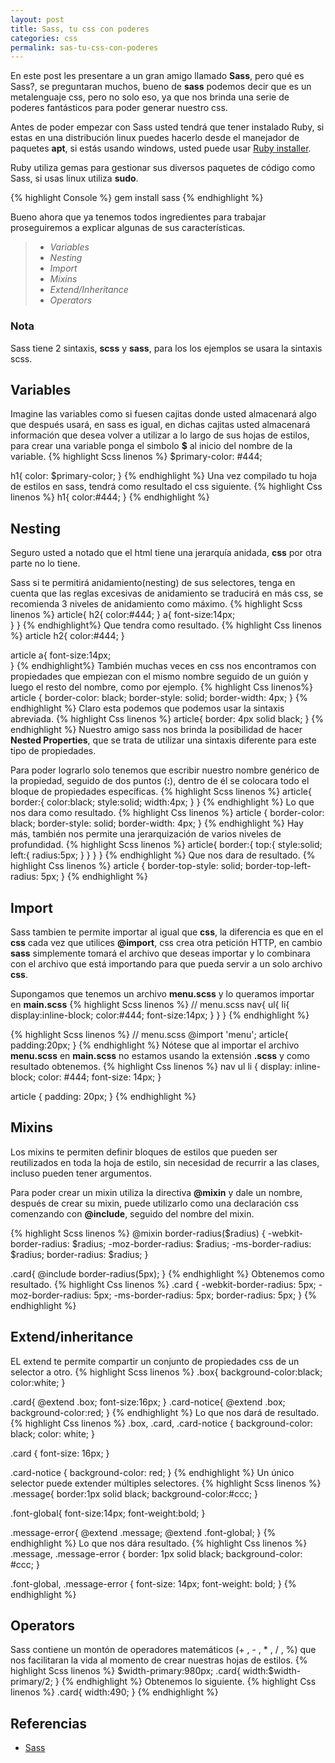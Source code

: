 ```yaml
---
layout: post
title: Sass, tu css con poderes
categories: css
permalink: sas-tu-css-con-poderes
---
```

En este post les presentare a un gran amigo llamado **Sass**, pero qué es Sass?, se preguntaran muchos, bueno de **sass** podemos decir que es un metalenguaje css, pero no solo eso, ya que nos brinda una serie de poderes fantásticos para poder generar nuestro css.

Antes de poder empezar con Sass usted tendrá que tener instalado Ruby, si estas en una distribución linux puedes hacerlo desde el manejador de paquetes **apt**, si estás usando windows, usted puede usar [Ruby installer][1].

Ruby utiliza gemas para gestionar sus diversos paquetes de código como Sass, si usas linux utiliza **sudo**.

{% highlight Console %}
gem install sass
{% endhighlight %}

Bueno ahora que ya tenemos todos ingredientes para trabajar proseguiremos a explicar algunas de sus características.

> - *Variables*
> - *Nesting*
> - *Import*
> - *Mixins*
> - *Extend/Inheritance*
> - *Operators*

### Nota
Sass tiene 2 sintaxis, **scss** y **sass**, para los los ejemplos se usara la sintaxis scss.

## Variables
Imagine las variables como si fuesen cajitas donde usted almacenará algo que después usará, en sass es igual, en dichas cajitas usted almacenará información que desea volver a utilizar a lo largo de sus hojas de estilos, para crear una variable ponga el simbolo **$** al inicio del nombre de la variable.
{% highlight Scss linenos %}
$primary-color: #444;

h1{
  color: $primary-color;
}
{% endhighlight %}
Una vez compilado tu hoja de estilos en sass, tendrá como resultado el css siguiente.
{% highlight Css linenos %}
h1{
  color:#444;
}
{% endhighlight %}
## Nesting
Seguro usted a notado que el html tiene una jerarquía anidada, **css** por otra parte no lo tiene.

Sass si te permitirá anidamiento(nesting) de sus selectores, tenga en cuenta que las reglas excesivas de anidamiento se traducirá en más css, se recomienda 3 niveles de anidamiento como máximo.
{% highlight Scss linenos %}
article{
  h2{
    color:#444;
  }
  a{
    font-size:14px;  
  }
}
{% endhighlight%}
Que tendra como resultado.
{% highlight Css linenos %}
article h2{
  color:#444;
}

article a{
  font-size:14px;  
}
{% endhighlight%}
También muchas veces en css nos encontramos con propiedades que empiezan con el mismo nombre seguido de un guión y luego el resto del nombre, como por ejemplo.
{% highlight Css linenos%}
article {
  border-color: black;
  border-style: solid;
  border-width: 4px;
}
{% endhighlight %}
Claro esta  podemos que podemos usar la sintaxis abreviada.
{% highlight Css linenos %}
article{
  border: 4px solid black;
}
{% endhighlight %}
Nuestro amigo sass nos brinda la posibilidad de  hacer **Nested Properties**, que se trata de utilizar una sintaxis diferente para este tipo de propiedades.

Para poder lograrlo solo tenemos que escribir nuestro nombre genérico de la propiedad, seguido de dos puntos (**:**), dentro de él  se colocara todo el bloque de propiedades específicas.
{% highlight Scss linenos %}
article{
  border:{
    color:black;
    style:solid;
    width:4px;
  }
}
{% endhighlight %}
Lo que nos dara como resultado.
{% highlight Css linenos %}
article {
  border-color: black;
  border-style: solid;
  border-width: 4px;
}
{% endhighlight %}
Hay más, también nos permite una jerarquización de varios niveles de profundidad.
{% highlight Scss linenos %}
article{
  border:{
    top:{
      style:solid;
      left:{
        radius:5px;
      }
    }
  }
}
{% endhighlight %}
Que nos dara de resultado.
{% highlight Css linenos %}
article {
  border-top-style: solid;
  border-top-left-radius: 5px;
}
{% endhighlight %}
## Import
Sass tambien te permite importar al igual que **css**, la diferencia es que en el **css** cada vez que utilices **@import**, css crea otra petición HTTP, en cambio **sass** simplemente tomará el archivo que deseas importar y lo combinara con el archivo que está importando para que pueda servir a un solo archivo **css**.

Supongamos que tenemos un archivo **menu.scss** y lo queramos importar en **main.scss**
{% highlight Scss linenos %}
// menu.scss
nav{
  ul{
    li{
      display:inline-block;
      color:#444;
      font-size:14px; 
    }
  }
}
{% endhighlight %}

{% highlight Scss linenos %}
// menu.scss
@import 'menu';
article{
    padding:20px;
}
{% endhighlight %}
Nótese que al importar el archivo **menu.scss** en **main.scss** no estamos usando la extensión **.scss** y como resultado obtenemos.
{% highlight Css linenos %}
nav ul li {
  display: inline-block;
  color: #444;
  font-size: 14px; 
}

article {
  padding: 20px; 
}
{% endhighlight %}
## Mixins
Los mixins te permiten definir bloques de estilos que pueden ser reutilizados en toda la hoja de estilo, sin necesidad de recurrir a las clases, incluso pueden tener argumentos.

Para poder crear un mixin utiliza la directiva **@mixin** y dale un nombre, después de crear su mixin, puede utilizarlo como una declaración css comenzando con **@include**, seguido del nombre del mixin.

{% highlight Scss linenos %}
@mixin border-radius($radius) {
  -webkit-border-radius: $radius;
     -moz-border-radius: $radius;
      -ms-border-radius: $radius;
          border-radius: $radius;
}

.card{ 
  @include border-radius(5px); 
}
{% endhighlight %}
Obtenemos como resultado.
{% highlight Css linenos %}
.card {
  -webkit-border-radius: 5px;
  -moz-border-radius: 5px;
  -ms-border-radius: 5px;
  border-radius: 5px; 
}
{% endhighlight %}
## Extend/inheritance
EL extend te permite compartir un conjunto de propiedades css de un selector a otro.
{% highlight Scss linenos %}
.box{
  background-color:black;
  color:white;
}

.card{
  @extend .box;
  font-size:16px;
}
.card-notice{
  @extend .box;
  background-color:red;
}
{% endhighlight %}
Lo que nos dará de resultado.
{% highlight Css linenos %}
.box, .card, .card-notice {
  background-color: black;
  color: white;
}

.card {
  font-size: 16px;
}

.card-notice {
  background-color: red;
}
{% endhighlight %}
Un único selector puede extender múltiples selectores.
{% highlight Scss linenos %}
.message{
  border:1px solid black;
  background-color:#ccc;
}

.font-global{
  font-size:14px;
  font-weight:bold;
}

.message-error{
  @extend .message;
  @extend .font-global;
}
{% endhighlight %}
Lo que nos dára resultado.
{% highlight Css linenos %}
.message, .message-error {
  border: 1px solid black;
  background-color: #ccc;
}

.font-global, .message-error {
  font-size: 14px;
  font-weight: bold;
}
{% endhighlight %}
## Operators
Sass contiene un montón de operadores matemáticos (+ , - , * , / , %) que nos facilitaran la vida al momento de crear nuestras hojas de estilos.
{% highlight Scss linenos %}
$width-primary:980px; 
.card{
    width:$width-primary/2;
}
{% endhighlight %}
Obtenemos lo siguiente.
{% highlight Css linenos %}
.card{
    width:490;
}
{% endhighlight %}
## Referencias
- [Sass][2]

[1]:http://rubyinstaller.org/
[2]:http://sass-lang.com/
